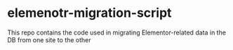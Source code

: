 # elemenotr-migration-script
This repo contains the code used in migrating Elementor-related data in the DB from one site to the other
